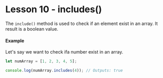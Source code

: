 # Lesson 10 - includes()

The `include()` method is used to check if an element exist in an array. It result is a boolean value.

#### Example

Let's say we want to check ifa number exist in an array.

```js
let numArray = [1, 2, 3, 4, 5];

console.log(numArray.includes(4)); // Outputs: true
```

